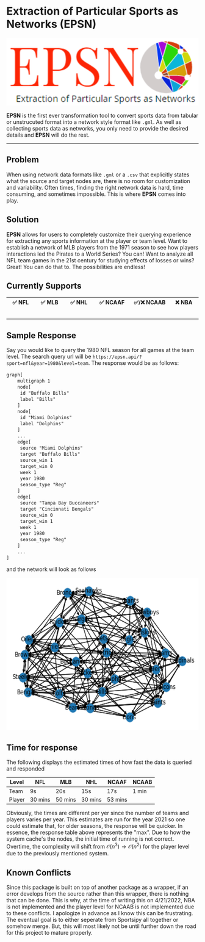 # Extraction of Particular Sports as Networks (EPSN)
<p align="center">
	<img src="images/logo.png" alt="logo" width="600"/>
</p>


**EPSN** is the first ever transformation tool to convert sports data from tabular or unstrucuted format into a network style format like `.gml`. As well as collecting sports data as networks, you only need to provide the desired details and **EPSN** will do the rest.

---

## Problem
When using network data formats like `.gml` or a `.csv` that explicitly states what the source and target nodes are, there is no room for customization and variability. Often times, finding the right network data is hard, time consuming, and sometimes impossible. This is where **EPSN** comes into play.

## Solution
**EPSN** allows for users to completely customize their querying experience for extracting any sports information at the player or team level. Want to establish a network of MLB players from the 1971 season to see how players interactions led the Pirates to a World Series? You can! Want to analyze all NFL team games in the 21st century for studying effects of losses or wins? Great! You can do that to. The possibilities are endless!

## Currently Supports
| :white_check_mark: NFL <img width=200/> | :white_check_mark: MLB <img width=200/> | :white_check_mark: NHL <img width=200/> | :white_check_mark: NCAAF <img width=200/> | :white_check_mark:/:x: NCAAB <img width=200/> | :x: NBA <img width=200/>|
| --- | --- | --- | --- | --- | --- |

---

## Sample Response
Say you would like to query the 1980 NFL season for all games at the team level. The search query url will be `https://epsn.api/?sport=nfl&year=1980&level=team`. The response would be as follows:
```gml
graph[
	multigraph 1
	node[
	 id "Buffalo Bills"
	 label "Bills"
	]
	node[
	 id "Miami Dolphins"
	 label "Dolphins"
	]
	...
	edge[
	 source "Miami Dolphins"
	 target "Buffalo Bills"
	 source_win 1
	 target_win 0
	 week 1
	 year 1980
	 season_type "Reg"
	]
	edge[
	 source "Tampa Bay Buccaneers"
	 target "Cincinnati Bengals"
	 source_win 0
	 target_win 1
	 week 1
	 year 1980
	 season_type "Reg"
	]
    ...
]
```
and the network will look as follows
<p align="center">
  <img width="600" height="400" src="images/example.png">
</p>

## Time for response
The following displays the estimated times of how fast the data is queried and responded

|Level	|NFL   	|MLB 	|NHL 	| NCAAF | NCAAB 	|
|-------|-------|-------|-------|-------|-------	|
|Team   |9s		|20s    |15s    |17s 	|1 min      |
|Player |30 mins|50 mins|30 mins|53 mins|       	|

Obviously, the times are different per yer since the number of teams and players varies per year. This estimates are run for the year 2021 so one could estimate that, for older seasons, the response will be quicker. In essence, the response table above represents the "max". Due to how the system cache's the nodes, the initial time of running is not correct. Overtime, the complexity will shift from $\mathcal{O}(n^3) \rightarrow \mathcal{O}(n^2)$ for the player level due to the previously mentioned system.

## Known Conflicts
Since this package is built on top of another package as a wrapper, if an error develops from the source rather than this wrapper, there is nothing that can be done. This is why, at the time of writing this on 4/21/2022, NBA is not implemented and the player level for NCAAB is not implemented due to these conflicts. I apologize in advance as I know this can be frustrating. The eventual goal is to either seperate from Sportsipy all together or somehow merge. But, this will most likely not be until further down the road for this project to mature properly.
